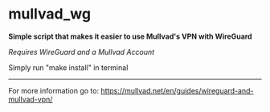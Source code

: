 # mullvad_wg
**Simple script that makes it easier to use Mullvad's VPN with WireGuard**

*Requires WireGuard and a Mullvad Account*

Simply run "make install" in terminal

---

For more information go to:
https://mullvad.net/en/guides/wireguard-and-mullvad-vpn/
